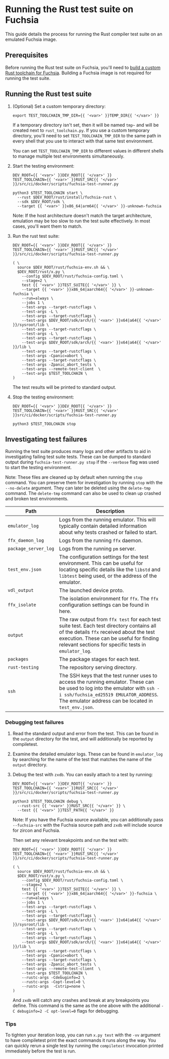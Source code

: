 # Running the Rust test suite on Fuchsia

This guide details the process for running the Rust compiler test suite on an
emulated Fuchsia image.

## Prerequisites

Before running the Rust test suite on Fuchsia, you'll need to
[build a custom Rust toolchain for Fuchsia]. Building a Fuchsia image is not
required for running the test suite.

[build a custom Rust toolchain for Fuchsia]: /docs/development/build/rust_toolchain.md

## Running the Rust test suite

1. (Optional) Set a custom temporary directory:

   ```posix-terminal
   export TEST_TOOLCHAIN_TMP_DIR={{ '<var>' }}TEMP_DIR{{ '</var>' }}
   ```

   If a temporary directory isn't set, then it will be named `tmp~` and will be
   created next to `rust_toolchain.py`. If you use a custom temporary directory,
   you'll need to set `TEST_TOOLCHAIN_TMP_DIR` to the same path in every shell
   that you use to interact with that same test environment.

   You can set `TEST_TOOLCHAIN_TMP_DIR` to different values in different shells
   to manage multiple test environments simultaneously.

2. Start the testing environment:

   ```posix-terminal
   DEV_ROOT={{ '<var>' }}DEV_ROOT{{ '</var>' }}
   TEST_TOOLCHAIN={{ '<var>' }}RUST_SRC{{ '</var>' }}/src/ci/docker/scripts/fuchsia-test-runner.py

   python3 $TEST_TOOLCHAIN start \
     --rust $DEV_ROOT/rust/install/fuchsia-rust \
     --sdk $DEV_ROOT/sdk \
     --target {{ '<var>' }}x86_64|arm64{{ '</var>' }}-unknown-fuchsia
   ```

   Note: If the host architecture doesn't match the target architecture,
   emulation may be too slow to run the test suite effectively. In most cases,
   you'll want them to match.

3. Run the rust test suite:

   ```posix-terminal
   DEV_ROOT={{ '<var>' }}DEV_ROOT{{ '</var>' }}
   TEST_TOOLCHAIN={{ '<var>' }}RUST_SRC{{ '</var>' }}/src/ci/docker/scripts/fuchsia-test-runner.py

   ( \
     source $DEV_ROOT/rust/fuchsia-env.sh && \
     $DEV_ROOT/rust/x.py \
       --config $DEV_ROOT/rust/fuchsia-config.toml \
       --stage=2 \
       test {{ '<var>' }}TEST_SUITE{{ '</var>' }} \
       --target {{ '<var>' }}x86_64|aarch64{{ '</var>' }}-unknown-fuchsia \
       --run=always \
       --jobs 1 \
       --test-args --target-rustcflags \
       --test-args -L \
       --test-args --target-rustcflags \
       --test-args $DEV_ROOT/sdk/arch/{{ '<var>' }}x64|a64{{ '</var>' }}/sysroot/lib \
       --test-args --target-rustcflags \
       --test-args -L \
       --test-args --target-rustcflags \
       --test-args $DEV_ROOT/sdk/arch/{{ '<var>' }}x64|a64{{ '</var>' }}/lib \
       --test-args --target-rustcflags \
       --test-args -Cpanic=abort \
       --test-args --target-rustcflags \
       --test-args -Zpanic_abort_tests \
       --test-args --remote-test-client  \
       --test-args $TEST_TOOLCHAIN \
   )
   ```

   The test results will be printed to standard output.

4. Stop the testing environment:

   ```posix-terminal
   DEV_ROOT={{ '<var>' }}DEV_ROOT{{ '</var>' }}
   TEST_TOOLCHAIN={{ '<var>' }}RUST_SRC{{ '</var>' }}src/ci/docker/scripts/fuchsia-test-runner.py

   python3 $TEST_TOOLCHAIN stop
   ```

## Investigating test failures

Running the test suite produces many logs and other artifacts to aid in
investigating failing test suite tests. These can be dumped to standard output
during `fuchsia-test-runner.py stop` if the `--verbose` flag was used to start the
testing environment.

Note: These files are cleaned up by default when running the `stop` command. You
can preserve them for investigation by running `stop` with the `--no-delete`
argument. They can later be deleted using the `delete-tmp` command. The
`delete-tmp` command can also be used to clean up crashed and broken test
environments.

| Path | Description |
|------|-------------|
| `emulator_log` | Logs from the running emulator. This will typically contain detailed information about why tests crashed or failed to start. |
| `ffx_daemon_log` | Logs from the running `ffx` daemon. |
| `package_server_log` | Logs from the running `pm` server. |
| `test_env.json` | The configuration settings for the test environment. This can be useful for locating specific details like the `libstd` and `libtest` being used, or the address of the emulator. |
| `vdl_output` | The launched device proto. |
| `ffx_isolate` | The isolation environment for `ffx`. The `ffx` configuration settings can be found in here. |
| `output` | The raw output from `ffx test` for each test suite test. Each test directory contains all of the details `ffx` received about the test execution. These can be useful for finding relevant sections for specific tests in `emulator_log`. |
| `packages` | The package stages for each test. |
| `rust-testing` | The repository serving directory. |
| `ssh` | The SSH keys that the test runner uses to access the running emulator. These can be used to log into the emulator with `ssh -i ssh/fuchsia_ed25519 EMULATOR_ADDRESS`. The emulator address can be located in `test_env.json`. |

### Debugging test failures

1. Read the standard output and error from the test. This can be found in the
   `output` directory for the test, and will additionally be reported by
   compiletest.
2. Examine the detailed emulator logs. These can be found in `emulator_log` by
   searching for the name of the test that matches the name of the `output`
   directory.
3. Debug the test with `zxdb`. You can easily attach to a test by running:

   ```posix-terminal
   DEV_ROOT={{ '<var>' }}DEV_ROOT{{ '</var>' }}
   TEST_TOOLCHAIN={{ '<var>' }}RUST_SRC{{ '</var>' }}/src/ci/docker/scripts/fuchsia-test-runner.py

   python3 $TEST_TOOLCHAIN debug \
     --rust-src {{ '<var>' }}RUST_SRC{{ '</var>' }} \
     --test {{ '<var>' }}TEST_PATH{{ '</var>' }}
   ```

   Note: If you have the Fuchsia source available, you can additionally pass
   `--fuchsia-src` with the Fuchsia source path and `zxdb` will include source
   for zircon and Fuchsia.

   Then set any relevant breakpoints and run the test with:

   ```posix-terminal
   DEV_ROOT={{ '<var>' }}DEV_ROOT{{ '</var>' }}
   TEST_TOOLCHAIN={{ '<var>' }}RUST_SRC{{ '</var>' }}/src/ci/docker/scripts/fuchsia-test-runner.py

   ( \
     source $DEV_ROOT/rust/fuchsia-env.sh && \
     $DEV_ROOT/rust/x.py \
       --config $DEV_ROOT/rust/fuchsia-config.toml \
       --stage=2 \
       test {{ '<var>' }}TEST_SUITE{{ '</var>' }} \
       --target {{ '<var>' }}x86_64|aarch64{{ '</var>' }}-fuchsia \
       --run=always \
       --jobs 1 \
       --test-args --target-rustcflags \
       --test-args -L \
       --test-args --target-rustcflags \
       --test-args $DEV_ROOT/sdk/arch/{{ '<var>' }}x64|a64{{ '</var>' }}/sysroot/lib \
       --test-args --target-rustcflags \
       --test-args -L \
       --test-args --target-rustcflags \
       --test-args $DEV_ROOT/sdk/arch/{{ '<var>' }}x64|a64{{ '</var>' }}/lib \
       --test-args --target-rustcflags \
       --test-args -Cpanic=abort \
       --test-args --target-rustcflags \
       --test-args -Zpanic_abort_tests \
       --test-args --remote-test-client  \
       --test-args $TEST_TOOLCHAIN \
       --rustc-args -Cdebuginfo=2 \
       --rustc-args -Copt-level=0 \
       --rustc-args  -Cstrip=none \
   )
   ```

   And `zxdb` will catch any crashes and break at any breakpoints you define.
   This command is the same as the one above with the additional
   `-C debuginfo=2 -C opt-level=0` flags for debugging.

### Tips

To tighten your iteration loop, you can run `x.py test` with the `-vv` argument
to have compiletest print the exact commands it runs along the way. You can
quickly rerun a single test by running the `compiletest` invocation printed
immediately before the test is run.
